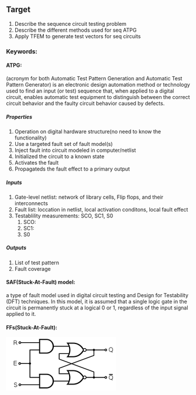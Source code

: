 ## Target
1. Describe the sequence circuit testing problem    
2. Describe the different methods used for seq ATPG
3. Apply TFEM to generate test vectors for seq circuits

### Keywords:
 #### ATPG:
   (acronym for both Automatic Test Pattern Generation and Automatic Test Pattern Generator) is an electronic design automation method or technology used to find an input (or test) sequence that, when applied to a digital circuit, enables automatic test equipment to distinguish between the correct circuit behavior and the faulty circuit behavior caused by defects.
   ##### Properties
   1. Operation on digital hardware structure(no need to know the functionality)
   2. Use a targeted fault set of fault model(s)
   3. Inject fault into circuit modeled in computer/netlist
   4. Initialized the circuit to a known state
   5. Activates the fault 
   6. Propagateds the fault effect to a primary output
   ##### Inputs
   1. Gate-level netlist: network of library cells, Flip flops, and their interconnects
   2. Fault list: loccation in netlist, local activation conditons, local fault effect
   3. Testablility measurements: SCO, SC1, S0
      1. SCO:
      2. SC1:
      3. S0
   ##### Outputs
   1. List of test pattern
   2. Fault coverage
#### SAF(Stuck-At-Fault) model:
a type of fault model used in digital circuit testing and Design for Testability (DFT) techniques. 
In this model, it is assumed that a single logic gate in the circuit is permanently stuck at a logical 0 or 1, regardless of the input signal applied to it.

#### FFs(Stuck-At-Fault):
![image](https://github.com/EVA113x/Hardware-Dependability/blob/main/image/Flip-flop_Diagram.png)




  

